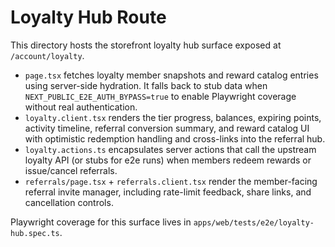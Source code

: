 # Loyalty Hub Route

This directory hosts the storefront loyalty hub surface exposed at `/account/loyalty`.

- `page.tsx` fetches loyalty member snapshots and reward catalog entries using server-side hydration. It falls back to stub data when `NEXT_PUBLIC_E2E_AUTH_BYPASS=true` to enable Playwright coverage without real authentication.
- `loyalty.client.tsx` renders the tier progress, balances, expiring points, activity timeline, referral conversion summary, and reward catalog UI with optimistic redemption handling and cross-links into the referral hub.
- `loyalty.actions.ts` encapsulates server actions that call the upstream loyalty API (or stubs for e2e runs) when members redeem rewards or issue/cancel referrals.
- `referrals/page.tsx` + `referrals.client.tsx` render the member-facing referral invite manager, including rate-limit feedback, share links, and cancellation controls.

Playwright coverage for this surface lives in `apps/web/tests/e2e/loyalty-hub.spec.ts`.
